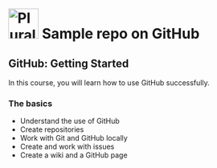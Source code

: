 # <a href = 'http://pluralsight.com'><img src = 'https://gillcleerenpluralsight.blob.core.windows.net/files/pluralsight.png' height='60' alt='Pluralsight Logo' /></a> Sample repo on GitHub

## GitHub: Getting Started
In this course, you will learn how to use GitHub successfully.

### The basics
- Understand the use of GitHub
- Create repositories
- Work with Git and GitHub locally
- Create and work with issues
- Create a wiki and a GitHub page
